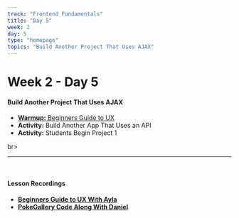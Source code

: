 ```yaml
---
track: "Frontend Fundamentals"
title: "Day 5"
week: 2
day: 5
type: "homepage"
topics: "Build Another Project That Uses AJAX"
---
```



# Week 2 - Day 5

#### Build Another Project That Uses AJAX
- [**Warmup:** Beginners Guide to UX](/frontend-fundamentals/week-2/day-5/lecture-materials/beginners-guide-to-ux/)
- **Activity:** Build Another App That Uses an API
- **Activity:** Students Begin Project 1

br>
<hr>
<br>



#### Lesson Recordings

- [**Beginners Guide to UX With Ayla**](https://generalassembly.zoom.us/rec/share/40B5NH85ggpE4aWBnYMfxOY_U7AxY-Jlaib5X37gTiLWv-521Lmv-UXCd_qIE3TP.5TFrdUTyoy8TEXxc?startTime=1603461717000)
- [**PokeGallery Code Along With Daniel**](https://generalassembly.zoom.us/rec/share/40B5NH85ggpE4aWBnYMfxOY_U7AxY-Jlaib5X37gTiLWv-521Lmv-UXCd_qIE3TP.5TFrdUTyoy8TEXxc?startTime=1603466487000)
